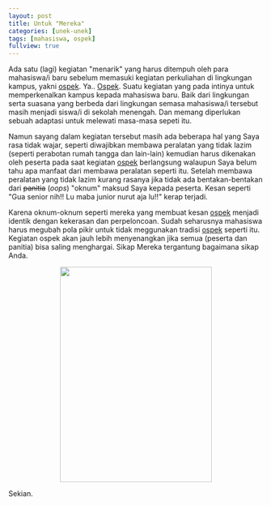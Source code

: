 ```yaml
---
layout: post
title: Untuk "Mereka"
categories: [unek-unek]
tags: [mahasiswa, ospek]
fullview: true
---
```


Ada satu (lagi) kegiatan "menarik" yang harus ditempuh oleh para mahasiswa/i baru sebelum memasuki kegiatan perkuliahan di lingkungan kampus, yakni [ospek](https://id.wikipedia.org/wiki/Orientasi_Studi_dan_Pengenalan_Kampus). Ya.. [Ospek](https://id.wikipedia.org/wiki/Orientasi_Studi_dan_Pengenalan_Kampus). Suatu kegiatan yang pada intinya untuk memperkenalkan kampus kepada mahasiswa baru. Baik dari lingkungan serta suasana yang berbeda dari lingkungan semasa mahasiswa/i tersebut masih menjadi siswa/i di sekolah menengah. Dan memang diperlukan sebuah adaptasi untuk melewati masa-masa sepeti itu.

Namun sayang dalam kegiatan tersebut masih ada beberapa hal yang Saya rasa tidak wajar, seperti diwajibkan membawa peralatan yang tidak lazim (seperti perabotan rumah tangga dan lain-lain) kemudian harus dikenakan oleh peserta pada saat kegiatan [ospek](https://id.wikipedia.org/wiki/Orientasi_Studi_dan_Pengenalan_Kampus) berlangsung walaupun Saya belum tahu apa manfaat dari membawa peralatan seperti itu. Setelah membawa peralatan yang tidak lazim kurang rasanya jika tidak ada bentakan-bentakan dari <s>panitia</s> (*oops*) "oknum" maksud Saya kepada peserta. Kesan seperti "Gua senior nih!! Lu maba junior nurut aja lu!!" kerap terjadi.

Karena oknum-oknum seperti mereka yang membuat kesan [ospek](https://id.wikipedia.org/wiki/Orientasi_Studi_dan_Pengenalan_Kampus) menjadi identik dengan kekerasan dan perpeloncoan. Sudah seharusnya mahasiswa harus megubah pola pikir untuk tidak meggunakan tradisi [ospek](https://id.wikipedia.org/wiki/Orientasi_Studi_dan_Pengenalan_Kampus) seperti itu. Kegiatan ospek akan jauh lebih menyenangkan jika semua (peserta dan panitia) bisa saling menghargai. Sikap Mereka tergantung bagaimana sikap Anda.

<div style="text-align:center" markdown="1">
  <img src="http://s14.postimg.org/9072djx2p/1860687_20130723063117.jpg" height="425" width="300" align="center">
</div>

Sekian.
